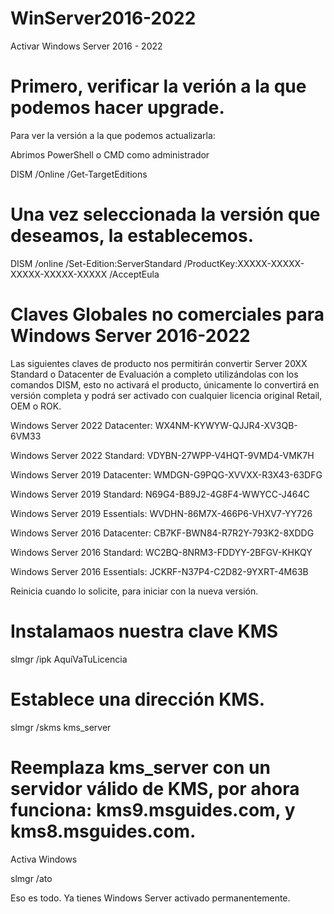 # WinServer2016-2022
Activar Windows Server 2016 - 2022

# Primero, verificar la verión a la que podemos hacer upgrade.

Para ver la versión a la que podemos actualizarla:

Abrimos PowerShell o CMD como administrador

DISM /Online /Get-TargetEditions

# Una vez seleccionada la versión que deseamos, la establecemos.

DISM /online /Set-Edition:ServerStandard /ProductKey:XXXXX-XXXXX-XXXXX-XXXXX-XXXXX /AcceptEula

# Claves Globales no comerciales para Windows Server 2016-2022

Las siguientes claves de producto nos permitirán convertir Server 20XX Standard o Datacenter de Evaluación a completo utilizándolas con los comandos DISM, esto no activará el producto, únicamente lo convertirá en versión completa y podrá ser activado con cualquier licencia original Retail, OEM o ROK.

Windows Server 2022 Datacenter: WX4NM-KYWYW-QJJR4-XV3QB-6VM33

Windows Server 2022 Standard: VDYBN-27WPP-V4HQT-9VMD4-VMK7H

Windows Server 2019 Datacenter: WMDGN-G9PQG-XVVXX-R3X43-63DFG

Windows Server 2019 Standard: N69G4-B89J2-4G8F4-WWYCC-J464C

Windows Server 2019 Essentials: WVDHN-86M7X-466P6-VHXV7-YY726

Windows Server 2016 Datacenter: CB7KF-BWN84-R7R2Y-793K2-8XDDG

Windows Server 2016 Standard: WC2BQ-8NRM3-FDDYY-2BFGV-KHKQY

Windows Server 2016 Essentials: JCKRF-N37P4-C2D82-9YXRT-4M63B

Reinicia cuando lo solicite, para iniciar con la nueva versión.

# Instalamaos nuestra clave KMS

slmgr /ipk AquíVaTuLicencia

# Establece una dirección KMS.

slmgr /skms kms_server

# Reemplaza kms_server con un servidor válido de KMS, por ahora funciona: kms9.msguides.com, y kms8.msguides.com.

Activa Windows

slmgr /ato

Eso es todo. Ya tienes Windows Server activado permanentemente.

